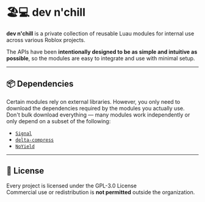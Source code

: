 # 🏖️💻 dev n'chill

**dev n'chill** is a private collection of reusable Luau modules for internal use across various Roblox projects.<br>

The APIs have been **intentionally designed to be as simple and intuitive as possible**, so the modules are easy to integrate and use with minimal setup.

---

## 📦 Dependencies

Certain modules rely on external libraries.
However, you only need to download the dependencies required by the modules you actually use.
Don't bulk download everything — many modules work independently or only depend on a subset of the following:

- [`Signal`](https://github.com/Sleitnick/RbxUtil/blob/main/modules/signal/init.luau)
- [`delta-compress`](https://github.com/nezuo/delta-compress)
- [`NoYield`](https://github.com/Roblox/rodux/blob/2ea111e5695dddaefcfb5d67bcbb1095fff1b069/src/NoYield.lua)

---

## 📜 License

Every project is licensed under the GPL-3.0 License<br>
Commercial use or redistribution is **not permitted** outside the organization.
